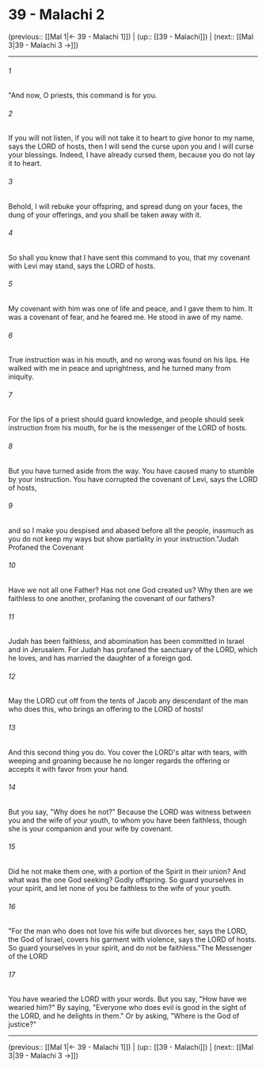 # 39 - Malachi 2

(previous:: [[Mal 1|← 39 - Malachi 1]]) | (up:: [[39 - Malachi]]) | (next:: [[Mal 3|39 - Malachi 3 →]])

***


###### 1 
"And now, O priests, this command is for you. 

###### 2 
If you will not listen, if you will not take it to heart to give honor to my name, says the LORD of hosts, then I will send the curse upon you and I will curse your blessings. Indeed, I have already cursed them, because you do not lay it to heart. 

###### 3 
Behold, I will rebuke your offspring, and spread dung on your faces, the dung of your offerings, and you shall be taken away with it. 

###### 4 
So shall you know that I have sent this command to you, that my covenant with Levi may stand, says the LORD of hosts. 

###### 5 
My covenant with him was one of life and peace, and I gave them to him. It was a covenant of fear, and he feared me. He stood in awe of my name. 

###### 6 
True instruction was in his mouth, and no wrong was found on his lips. He walked with me in peace and uprightness, and he turned many from iniquity. 

###### 7 
For the lips of a priest should guard knowledge, and people should seek instruction from his mouth, for he is the messenger of the LORD of hosts. 

###### 8 
But you have turned aside from the way. You have caused many to stumble by your instruction. You have corrupted the covenant of Levi, says the LORD of hosts, 

###### 9 
and so I make you despised and abased before all the people, inasmuch as you do not keep my ways but show partiality in your instruction."Judah Profaned the Covenant 

###### 10 
Have we not all one Father? Has not one God created us? Why then are we faithless to one another, profaning the covenant of our fathers? 

###### 11 
Judah has been faithless, and abomination has been committed in Israel and in Jerusalem. For Judah has profaned the sanctuary of the LORD, which he loves, and has married the daughter of a foreign god. 

###### 12 
May the LORD cut off from the tents of Jacob any descendant of the man who does this, who brings an offering to the LORD of hosts! 

###### 13 
And this second thing you do. You cover the LORD's altar with tears, with weeping and groaning because he no longer regards the offering or accepts it with favor from your hand. 

###### 14 
But you say, "Why does he not?" Because the LORD was witness between you and the wife of your youth, to whom you have been faithless, though she is your companion and your wife by covenant. 

###### 15 
Did he not make them one, with a portion of the Spirit in their union? And what was the one God seeking? Godly offspring. So guard yourselves in your spirit, and let none of you be faithless to the wife of your youth. 

###### 16 
"For the man who does not love his wife but divorces her, says the LORD, the God of Israel, covers his garment with violence, says the LORD of hosts. So guard yourselves in your spirit, and do not be faithless."The Messenger of the LORD 

###### 17 
You have wearied the LORD with your words. But you say, "How have we wearied him?" By saying, "Everyone who does evil is good in the sight of the LORD, and he delights in them." Or by asking, "Where is the God of justice?"

***

(previous:: [[Mal 1|← 39 - Malachi 1]]) | (up:: [[39 - Malachi]]) | (next:: [[Mal 3|39 - Malachi 3 →]])
